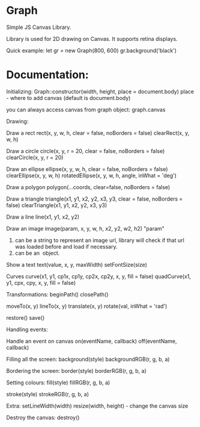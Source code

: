 # Graph
Simple JS Canvas Library.

Library is used for 2D drawing on Canvas.
It supports retina displays.

Quick example:
let gr = new Graph(800, 600)
gr.background('black')

# Documentation:

Initializing:
Graph::constructor(width, height, place = document.body)
place - where to add canvas (default is document.body)

you can always access canvas from graph object: graph.canvas

Drawing:
 
Draw a rect 
rect(x, y, w, h, clear = false, noBorders = false)
clearRect(x, y, w, h) 

Draw a circle
circle(x, y, r = 20, clear = false, noBorders = false)
clearCircle(x, y, r = 20)

Draw an ellipse
ellipse(x, y, w, h, clear = false, noBorders = false) 
clearEllipse(x, y, w, h)
rotatedEllipse(x, y, w, h, angle, inWhat = 'deg')

Draw a polygon
polygon(...coords, clear=false, noBorders = false)

Draw a triangle
triangle(x1, y1, x2, y2, x3, y3, clear = false, noBorders = false)
clearTriangle(x1, y1, x2, y2, x3, y3)

Draw a line
line(x1, y1, x2, y2)

Draw an image
image(param, x, y, w, h, x2, y2, w2, h2) 
"param"
1. can be a string to represent an image url, library will check if that url was loaded before and load if necessary.
2. can be an <img/> object.

Show a text
text(value, x, y, maxWidth)
setFontSize(size)

Curves
curve(x1, y1, cp1x, cp1y, cp2x, cp2y, x, y, fill = false)
quadCurve(x1, y1, cpx, cpy, x, y, fill = false)

Transformations:
beginPath()
closePath()

moveTo(x, y)
lineTo(x, y)
translate(x, y)
rotate(val, inWhat = 'rad')

restore()
save()

Handling events:

Handle an event on canvas
on(eventName, callback)
off(eventName, callback)

Filling all the screen:
background(style)
backgroundRGB(r, g, b, a)

Bordering the screen:
border(style)
borderRGB(r, g, b, a)

Setting colours:
fill(style)
fillRGB(r, g, b, a)

stroke(style)
strokeRGB(r, g, b, a)

Extra:
setLineWidth(width)
resize(width, height) - change the canvas size 

Destroy the canvas:
destroy() 
